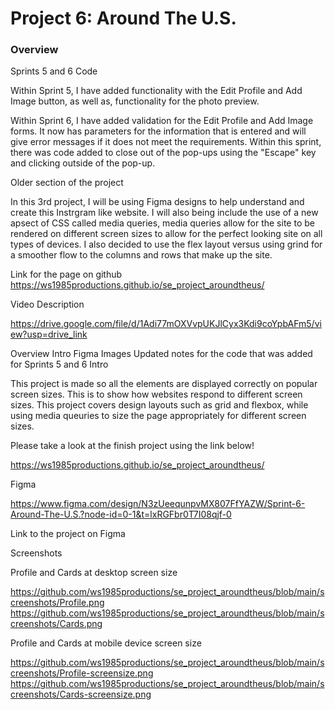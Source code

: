 # Project 6: Around The U.S.

### Overview  

Sprints 5 and 6 Code

Within Sprint 5, I have added functionality with the Edit Profile and Add Image button, as well as, functionality for the photo preview.

Within Sprint 6, I have added validation for the Edit Profile and Add Image forms. It now has parameters for the information that is entered and will give error messages if it does not meet the requirements. Within this sprint, there was code added to close out of the pop-ups using the "Escape" key and clicking outside of the pop-up.


Older section of the project

In this 3rd project, I will be using Figma designs to help understand and create this Instrgram like website. I will also being include the use of a new apsect of CSS called media queries, media queries allow for the site to be rendered on different screen sizes to allow for the perfect looking site on all types of devices. I also decided to use the flex layout versus using grind for a smoother flow to the columns and rows that make up the site. 

Link for the page on github
https://ws1985productions.github.io/se_project_aroundtheus/

Video Description

https://drive.google.com/file/d/1Adi77mOXVvpUKJlCyx3Kdi9coYpbAFm5/view?usp=drive_link

Overview
Intro
Figma
Images
Updated notes for the code that was added for Sprints 5 and 6
Intro

This project is made so all the elements are displayed correctly on popular screen sizes. This is to show how websites respond to different screen sizes. This project covers design layouts such as grid and flexbox, while using media queuries to size the page appropriately for different screen sizes.

Please take a look at the finish project using the link below!

https://ws1985productions.github.io/se_project_aroundtheus/

Figma

https://www.figma.com/design/N3zUeequnpvMX807FfYAZW/Sprint-6-Around-The-U.S.?node-id=0-1&t=lxRGFbr0T7I08qjf-0

Link to the project on Figma


Screenshots

Profile and Cards at desktop screen size

https://github.com/ws1985productions/se_project_aroundtheus/blob/main/screenshots/Profile.png 
https://github.com/ws1985productions/se_project_aroundtheus/blob/main/screenshots/Cards.png

Profile and Cards at mobile device screen size

https://github.com/ws1985productions/se_project_aroundtheus/blob/main/screenshots/Profile-screensize.png 
https://github.com/ws1985productions/se_project_aroundtheus/blob/main/screenshots/Cards-screensize.png



